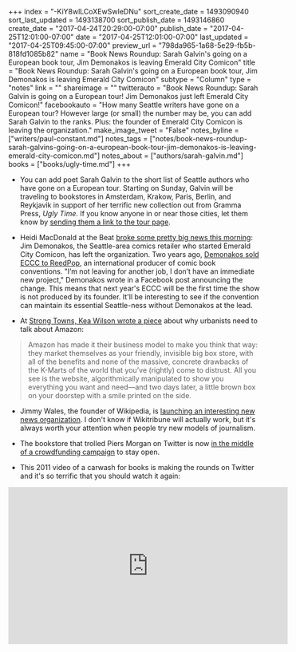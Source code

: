 +++
index = "-KiY8wlLCoXEwSwIeDNu"
sort_create_date = 1493090940
sort_last_updated = 1493138700
sort_publish_date = 1493146860
create_date = "2017-04-24T20:29:00-07:00"
publish_date = "2017-04-25T12:01:00-07:00"
date = "2017-04-25T12:01:00-07:00"
last_updated = "2017-04-25T09:45:00-07:00"
preview_url = "798da965-1a68-5e29-fb5b-818fd1085b82"
name = "Book News Roundup: Sarah Galvin's going on a European book tour, Jim Demonakos is leaving Emerald City Comicon"
title = "Book News Roundup: Sarah Galvin's going on a European book tour, Jim Demonakos is leaving Emerald City Comicon"
subtype = "Column"
type = "notes"
link = ""
shareimage = ""
twitterauto = "Book News Roundup: Sarah Galvin is going on a European tour! Jim Demonakos just left Emerald City Comicon!"
facebookauto = "How many Seattle writers have gone on a European tour? However large (or small) the number may be, you can add Sarah Galvin to the ranks. Plus: the founder of Emerald City Comicon is leaving the organization."
make_image_tweet = "False"
notes_byline = ["writers/paul-constant.md"]
notes_tags = ["notes/book-news-roundup-sarah-galvins-going-on-a-european-book-tour-jim-demonakos-is-leaving-emerald-city-comicon.md"]
notes_about = ["authors/sarah-galvin.md"]
books = ["books/ugly-time.md"]
+++
* You can add poet Sarah Galvin to the short list of Seattle authors who have gone on a European tour. Starting on Sunday, Galvin will be traveling to bookstores in Amsterdam, Krakow, Paris, Berlin, and Reykjavik in support of her terrific new collection out from Gramma Press, *Ugly Time*. If you know anyone in or near those cities, let them know by [sending them a link to the tour page](https://www.facebook.com/events/1284894781580376/).

* Heidi MacDonald at the Beat [broke some pretty big news this morning](http://www.comicsbeat.com/jim-demonakos-to-leave-reedpop/): Jim Demonakos, the Seattle-area comics retailer who started Emerald City Comicon, has left the organization. Two years ago, [Demonakos sold ECCC to ReedPop](http://comicsalliance.com/emerald-city-comicon-reedpop-acquisitn-interview-demonakos-fensterman/), an international producer of comic book conventions. "I’m not leaving for another job, I don’t have an immediate new project," Demonakos wrote in a Facebook post announcing the change. This means that next year's ECCC will be the first time the show is not produced by its founder. It'll be interesting to see if the convention can maintain its essential Seattle-ness without Demonakos at the lead. 

* At [Strong Towns, Kea Wilson wrote a piece](https://www.strongtowns.org/journal/2017/4/20/why-urbanists-need-to-talk-about-amazon) about why urbanists need to talk about Amazon:

<blockquote>Amazon has made it their business model to make you think that way: they market themselves as your friendly, invisible big box store, with all of the benefits and none of the massive, concrete drawbacks of the K-Marts of the world that you’ve (rightly) come to distrust. All you see is the website, algorithmically manipulated to show you everything you want and need—and two days later, a little brown box on your doorstep with a smile printed on the side.</blockquote>

* Jimmy Wales, the founder of Wikipedia, is [launching an interesting new news organization](https://www.wikitribune.com/). I don't know if Wikitribune will actually work, but it's always worth your attention when people try new models of journalism.

* The bookstore that trolled Piers Morgan on Twitter is now [in the middle of a crowdfunding campaign](http://www.slate.com/blogs/moneybox/2017/04/24/london_s_big_green_bookshop_is_waging_a_twitter_campaign_to_save_itself.html) to stay open.

* This 2011 video of a carwash for books is making the rounds on Twitter and it's so terrific that you should watch it again:

<iframe width="560" height="315" src="https://www.youtube.com/embed/ghoo72Gm1e0?rel=0" frameborder="0" allowfullscreen></iframe>
